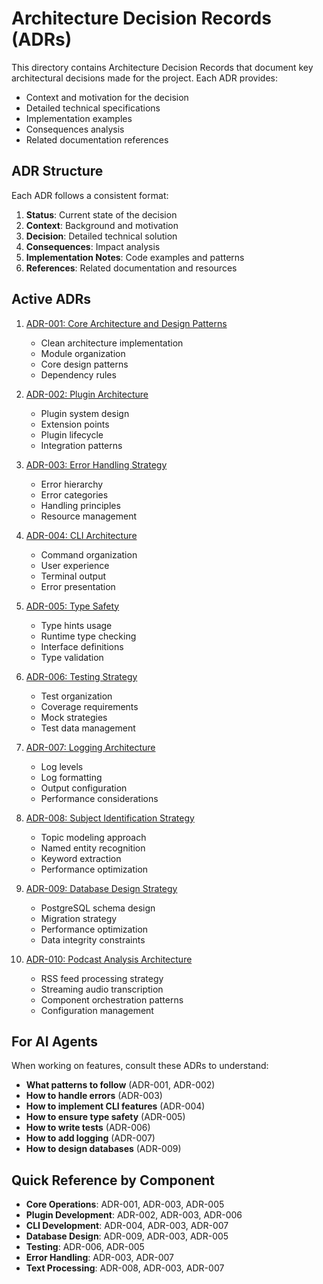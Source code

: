 # Architecture Decision Records (ADRs)

This directory contains Architecture Decision Records that document key architectural decisions made for the project. Each ADR provides:
- Context and motivation for the decision
- Detailed technical specifications
- Implementation examples
- Consequences analysis
- Related documentation references

## ADR Structure
Each ADR follows a consistent format:
1. **Status**: Current state of the decision
2. **Context**: Background and motivation
3. **Decision**: Detailed technical solution
4. **Consequences**: Impact analysis
5. **Implementation Notes**: Code examples and patterns
6. **References**: Related documentation and resources

## Active ADRs

1. [ADR-001: Core Architecture and Design Patterns](ADR-001-core-architecture.md)
   - Clean architecture implementation
   - Module organization
   - Core design patterns
   - Dependency rules

2. [ADR-002: Plugin Architecture](ADR-002-plugin-architecture.md)
   - Plugin system design
   - Extension points
   - Plugin lifecycle
   - Integration patterns

3. [ADR-003: Error Handling Strategy](ADR-003-error-handling.md)
   - Error hierarchy
   - Error categories
   - Handling principles
   - Resource management

4. [ADR-004: CLI Architecture](ADR-004-cli-architecture.md)
   - Command organization
   - User experience
   - Terminal output
   - Error presentation

5. [ADR-005: Type Safety](ADR-005-type-safety.md)
   - Type hints usage
   - Runtime type checking
   - Interface definitions
   - Type validation

6. [ADR-006: Testing Strategy](ADR-006-testing-strategy.md)
   - Test organization
   - Coverage requirements
   - Mock strategies
   - Test data management

7. [ADR-007: Logging Architecture](ADR-007-logging-architecture.md)
   - Log levels
   - Log formatting
   - Output configuration
   - Performance considerations

8. [ADR-008: Subject Identification Strategy](ADR-008-subject-identification-strategy.md)
   - Topic modeling approach
   - Named entity recognition
   - Keyword extraction
   - Performance optimization

9. [ADR-009: Database Design Strategy](ADR-009-database-design.md)
   - PostgreSQL schema design
   - Migration strategy
   - Performance optimization
   - Data integrity constraints

10. [ADR-010: Podcast Analysis Architecture](ADR-010-podcast-analysis-architecture.md)
    - RSS feed processing strategy
    - Streaming audio transcription
    - Component orchestration patterns
    - Configuration management

## For AI Agents

When working on features, consult these ADRs to understand:
- **What patterns to follow** (ADR-001, ADR-002)
- **How to handle errors** (ADR-003)
- **How to implement CLI features** (ADR-004)
- **How to ensure type safety** (ADR-005)
- **How to write tests** (ADR-006)
- **How to add logging** (ADR-007)
- **How to design databases** (ADR-009)

## Quick Reference by Component

- **Core Operations**: ADR-001, ADR-003, ADR-005
- **Plugin Development**: ADR-002, ADR-003, ADR-006
- **CLI Development**: ADR-004, ADR-003, ADR-007
- **Database Design**: ADR-009, ADR-003, ADR-005
- **Testing**: ADR-006, ADR-005
- **Error Handling**: ADR-003, ADR-007
- **Text Processing**: ADR-008, ADR-003, ADR-007
